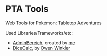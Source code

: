 # PTA Tools
Web Tools for Pokémon: Tabletop Adventures  

Used Libraries/Frameworks/etc:
* [AdminBereich](https://github.com/PaiCthulhu/adminbereich), created by [me](https://github.com/PaiCthulhu)  
* [DiceCalc](https://github.com/ringmaster/dicecalc), by [Owen Winkler](https://github.com/ringmaster)